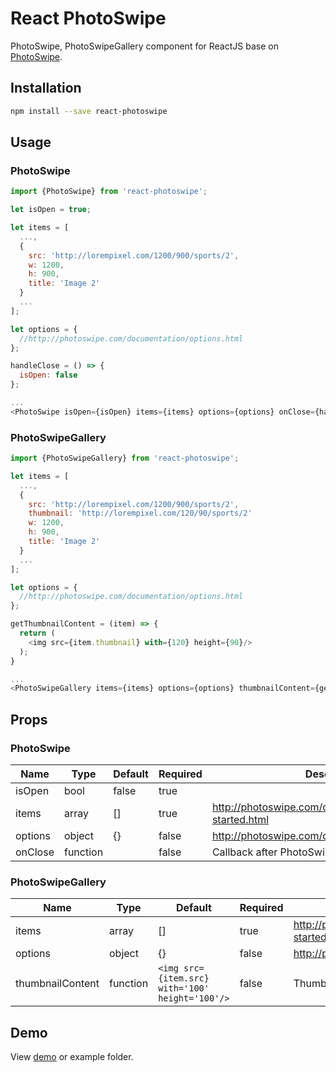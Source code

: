 # React PhotoSwipe

PhotoSwipe, PhotoSwipeGallery component for ReactJS base on [PhotoSwipe](http://photoswipe.com/).

## Installation

```bash
npm install --save react-photoswipe
```

## Usage

### PhotoSwipe

```js
import {PhotoSwipe} from 'react-photoswipe';

let isOpen = true;

let items = [
  ...,
  {
    src: 'http://lorempixel.com/1200/900/sports/2',
    w: 1200,
    h: 900,
    title: 'Image 2'
  }
  ...
];

let options = {
  //http://photoswipe.com/documentation/options.html
};

handleClose = () => {
  isOpen: false
};

...
<PhotoSwipe isOpen={isOpen} items={items} options={options} onClose={handleClose}/>

```

### PhotoSwipeGallery

```js
import {PhotoSwipeGallery} from 'react-photoswipe';

let items = [
  ...,
  {
    src: 'http://lorempixel.com/1200/900/sports/2',
    thumbnail: 'http://lorempixel.com/120/90/sports/2'
    w: 1200,
    h: 900,
    title: 'Image 2'
  }
  ...
];

let options = {
  //http://photoswipe.com/documentation/options.html
};

getThumbnailContent = (item) => {
  return (
    <img src={item.thumbnail} with={120} height={90}/>
  );
}

...
<PhotoSwipeGallery items={items} options={options} thumbnailContent={getThumbnailContent}/>
```

## Props

### PhotoSwipe

| Name | Type | Default | Required | Description |
|------|------|---------|----------|-------------|
| isOpen | bool | false | true |  |
| items | array | [] | true | http://photoswipe.com/documentation/getting-started.html |
| options | object | {} | false | http://photoswipe.com/documentation/options.html |
| onClose | function |  | false | Callback after PhotoSwipe close |

### PhotoSwipeGallery

| Name | Type | Default | Required | Description |
|------|------|---------|----------|-------------|
| items | array | [] | true | http://photoswipe.com/documentation/getting-started.html |
| options | object | {} | false | http://photoswipe.com/documentation/options.html |
| thumbnailContent | function | `<img src={item.src} with='100' height='100'/>` | false | Thumbnail content |

## Demo

View [demo](http://vn38minhtran.github.io/react-photoswipe) or example folder.